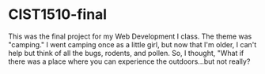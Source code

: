 # CIST1510-final
This was the final project for my Web Development I class. The theme was "camping."
I went camping once as a little girl, but now that I'm older, I can't help but think of all the bugs, rodents, and pollen. So, I thought, "What if there was a place where you can experience the outdoors...but not really?
